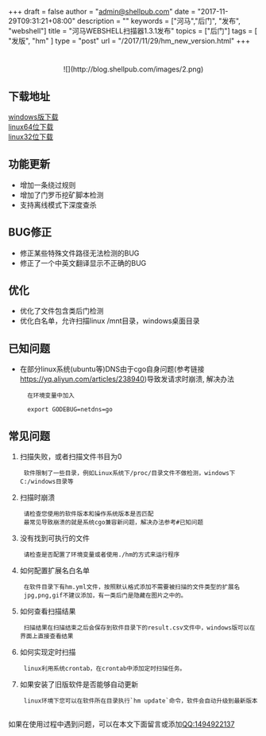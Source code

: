+++
draft = false
author = "admin@shellpub.com"
date = "2017-11-29T09:31:21+08:00"
description = ""
keywords = ["河马","后门", "发布", "webshell"]
title = "河马WEBSHELL扫描器1.3.1发布"
topics = ["后门"]
tags = [ "发版", "hm" ]
type = "post"
url = "/2017/11/29/hm_new_version.html"
+++

# 
<center>
![](http://blog.shellpub.com/images/2.png)
</center>

## 下载地址

[windows版下载](http://down.shellpub.com/hm-ui/latest/HmSetup.zip?version=1.5.0)  
[linux64位下载](http://down.shellpub.com/hm/latest/hm-linux-amd64.tgz?version=1.5.0)  
[linux32位下载](http://down.shellpub.com/hm/latest/hm-linux-386.tgz?version=1.5.0)  


## 功能更新

* 增加一条绕过规则
* 增加了门罗币挖矿脚本检测
* 支持离线模式下深度查杀

## BUG修正

* 修正某些特殊文件路径无法检测的BUG
* 修正了一个中英文翻译显示不正确的BUG

## 优化

* 优化了文件包含类后门检测
* 优化白名单，允许扫描linux /mnt目录，windows桌面目录

## 已知问题

* 在部分linux系统(ubuntu等)DNS由于cgo自身问题(参考链接<https://yq.aliyun.com/articles/238940>)导致发请求时崩溃, 解决办法
		
	
		在环境变量中加入
		
		export GODEBUG=netdns=go

## 常见问题

1. 扫描失败，或者扫描文件书目为0

		软件限制了一些目录，例如Linux系统下/proc/目录文件不做检测，windows下C:/windows目录等

2. 扫描时崩溃

		请检查您使用的软件版本和操作系统版本是否匹配
		最常见导致崩溃的就是系统cgo兼容新问题，解决办法参考#已知问题

3. 没有找到可执行的文件

		请检查是否配置了环境变量或者使用./hm的方式来运行程序

4. 如何配置扩展名白名单

		在软件目录下有hm.yml文件，按照默认格式添加不需要被扫描的文件类型的扩展名
		jpg,png,gif不建议添加，有一类后门是隐藏在图片之中的。

5. 如何查看扫描结果

		扫描结果在扫描结束之后会保存到软件目录下的result.csv文件中，windows版可以在界面上直接查看结果

6. 如何实现定时扫描

		linux利用系统crontab，在crontab中添加定时扫描任务。

7. 如果安装了旧版软件是否能够自动更新

		linux环境下您可以在软件所在目录执行`hm update`命令，软件会自动升级到最新版本
	
## 

如果在使用过程中遇到问题，可以在本文下面留言或添加<a href="tencent://message/?uin=1494922137&amp;Site=&amp;Menu=yes">QQ:1494922137</a>



	



		